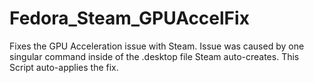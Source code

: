 # Fedora_Steam_GPUAccelFix
Fixes the GPU Acceleration issue with Steam. Issue was caused by one singular command inside of the .desktop file Steam auto-creates. This Script auto-applies the fix.
